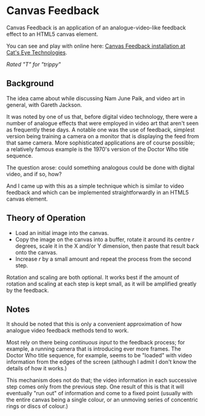 Canvas Feedback
===============

Canvas Feedback is an application of an analogue-video-like feedback effect
to an HTML5 canvas element.

You can see and play with online here:
[Canvas Feedback installation at Cat's Eye Technologies](http://catseye.tc/installation/Canvas_Feedback).

_Rated "T" for "trippy"_

Background
----------

The idea came about while discussing Nam June Paik, and video art in
general, with Gareth Jackson.

It was noted by one of us that, before digital video technology, there were
a number of analogue effects that were employed in video art that aren't
seen as frequently these days.  A notable one was the use of feedback,
simplest version being training a camera on a monitor that is displaying
the feed from that same camera.  More sophisticated applications are
of course possible; a relatively famous example is the 1970's version of
the Doctor Who title sequence.

The question arose: could something analogous could be done with digital
video, and if so, how?

And I came up with this as a simple technique which is similar to video
feedback and which can be implemented straightforwardly in an HTML5
canvas element.

Theory of Operation
-------------------

*   Load an initial image into the canvas.
*   Copy the image on the canvas into a buffer, rotate it around
    its centre _r_ degrees, scale it in the X and/or Y dimension, then
    paste that result back onto the canvas.
*   Increase _r_ by a small amount and repeat the process from the second
    step.

Rotation and scaling are both optional.  It works best if the amount of
rotation and scaling at each step is kept small, as it will be amplified
greatly by the feedback.

Notes
-----

It should be noted that this is only a convenient approximation of how
analogue video feedback methods tend to work.

Most rely on there being _continuous input_ to the feedback process; for
example, a running camera that is introducing ever more frames.  The Doctor Who
title sequence, for example, seems to be "loaded" with video information from
the edges of the screen (although I admit I don't know the details of how it
works.)

This mechanism does not do that; the video information in each successive
step comes only from the previous step.  One result of this is that it will
eventually "run out" of information and come to a fixed point (usually with
the entire canvas being a single colour, or an unmoving series of concentric
rings or discs of colour.)
